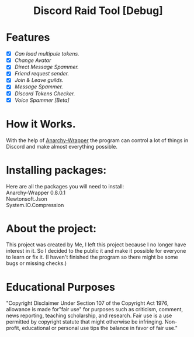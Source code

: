 
<h1 align="center">Discord Raid Tool [Debug]</h1>

# Features

- [x] *Can load multipule tokens.*
- [x] *Change Avatar*
- [x] *Direct Message Spammer.*
- [x] *Friend request sender.*
- [x] *Join & Leave guilds.*
- [x] *Message Spammer.*
- [x] *Discord Tokens Checker.*
- [x] *Voice Spammer [Beta]*
               
# How it Works.
With the help of [Anarchy-Wrapper](https://www.nuget.org/packages/Anarchy-wrapper/) the program can control a lot of things in Discord and make almost everything possible.

# Installing packages:
Here are all the packages you will need to install:
<br>
Anarchy-Wrapper 0.8.0.1
<br>
Newtonsoft.Json
<br>
System.IO.Compression

# About the project:
This project was created by Me, I left this project because I no longer have interest in it.
So I decided to the public it and make it possible for everyone to learn or fix it.
(I haven't finished the program so there might be some bugs or missing checks.)

# Educational Purposes
"Copyright Disclaimer Under Section 107 of the Copyright Act 1976, allowance is made for"fair use" for purposes such as criticism, comment, news reporting, teaching scholarship, and research. Fair use is a use permitted by copyright statute that might otherwise be infringing. Non-profit, educational or personal use tips the balance in favor of fair use."
